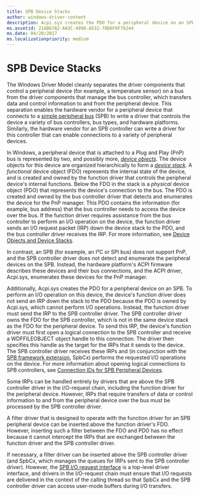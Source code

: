```yaml
---
title: SPB Device Stacks
author: windows-driver-content
description: Acpi.sys creates the PDO for a peripheral device on an SPB.
ms.assetid: 21AB67A2-AA3C-4998-A532-78D6F6F76244
ms.date: 04/20/2017
ms.localizationpriority: medium
---
```


# SPB Device Stacks


The Windows Driver Model cleanly separates the driver components that control a peripheral device (for example, a temperature sensor) on a bus from the driver components that manage the bus controller, which transfers data and control information to and from the peripheral device. This separation enables the hardware vendor for a peripheral device that connects to a [simple peripheral bus](https://msdn.microsoft.com/library/windows/hardware/hh450903) (SPB) to write a driver that controls the device a variety of bus controllers, bus types, and hardware platforms. Similarly, the hardware vendor for an SPB controller can write a driver for this controller that can enable connections to a variety of peripheral devices.

In Windows, a peripheral device that is attached to a Plug and Play (PnP) bus is represented by two, and possibly more, [*device objects*](https://msdn.microsoft.com/library/windows/hardware/ff548014). The device objects for this device are organized hierarchically to form a [*device stack*](https://msdn.microsoft.com/library/windows/hardware/ff556277#wdkgloss-device-stack). A *functional* device object (FDO) represents the internal state of the device, and is created and owned by the function driver that controls the peripheral device's internal functions. Below the FDO in the stack is a *physical* device object (PDO) that represents the device's connection to the bus. The PDO is created and owned by the bus controller driver that detects and enumerates the device for the PnP manager. This PDO contains the information (for example, bus address) that the bus controller needs to access the device over the bus. If the function driver requires assistance from the bus controller to perform an I/O operation on the device, the function driver sends an I/O request packet (IRP) down the device stack to the PDO, and the bus controller driver receives the IRP. For more information, see [Device Objects and Device Stacks](https://msdn.microsoft.com/library/windows/hardware/ff543153).

In contrast, an SPB (for example, an I²C or SPI bus) does not support PnP, and the SPB controller driver does not detect and enumerate the peripheral devices on the SPB. Instead, the hardware platform's ACPI firmware describes these devices and their bus connections, and the ACPI driver, Acpi.sys, enumerates these devices for the PnP manager.

Additionally, Acpi.sys creates the PDO for a peripheral device on an SPB. To perform an I/O operation on this device, the device's function driver does not send an IRP down the stack to the PDO because the PDO is owned by Acpi.sys, which cannot perform I/O operations. Instead, the function driver must send the IRP to the SPB controller driver. The SPB controller driver owns the FDO for the SPB controller, which is not in the same device stack as the FDO for the peripheral device. To send this IRP, the device's function driver must first open a logical connection to the SPB controller and receive a WDFFILEOBJECT object handle to this connection. The driver then specifies this handle as the target for the IRPs that it sends to the device. The SPB controller driver receives these IRPs and (in conjunction with the [SPB framework extension](https://msdn.microsoft.com/library/windows/hardware/hh406203), SpbCx) performs the requested I/O operations on the device. For more information about opening logical connections to SPB controllers, see [Connection IDs for SPB Peripheral Devices](https://msdn.microsoft.com/library/windows/hardware/hh698216).

Some IRPs can be handled entirely by drivers that are above the SPB controller driver in the I/O-request chain, including the function driver for the peripheral device. However, IRPs that require transfers of data or control information to and from the peripheral device over the bus must be processed by the SPB controller driver.

A filter driver that is designed to operate with the function driver for an SPB peripheral device can be inserted above the function driver's FDO. However, inserting such a filter between the FDO and PDO has no effect because it cannot intercept the IRPs that are exchanged between the function driver and the SPB controller driver.

If necessary, a filter driver can be inserted above the SPB controller driver (and SpbCx, which manages the queues for IRPs sent to the SPB controller driver). However, the [SPB I/O request interface](https://msdn.microsoft.com/library/windows/hardware/hh698227) is a top-level driver interface, and drivers in the I/O-request chain must ensure that I/O requests are delivered in the context of the calling thread so that SpbCx and the SPB controller driver can access user-mode buffers during I/O transfers.

 

 




